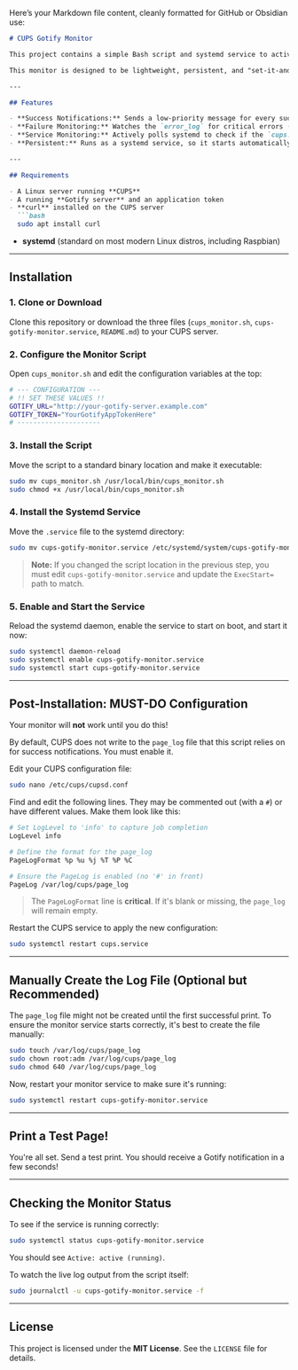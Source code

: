 Here’s your Markdown file content, cleanly formatted for GitHub or Obsidian use:

````markdown
# CUPS Gotify Monitor

This project contains a simple Bash script and systemd service to actively monitor a CUPS print server on a Linux machine (like a Raspberry Pi). It sends notifications to a Gotify server for print successes, hardware/software failures, and CUPS service status.

This monitor is designed to be lightweight, persistent, and "set-it-and-forget-it."

---

## Features

- **Success Notifications:** Sends a low-priority message for every successfully completed print job, including user, printer, and page count.
- **Failure Monitoring:** Watches the `error_log` for critical errors (e.g., "filter failed", "disconnected", "offline") and sends a high-priority alert.
- **Service Monitoring:** Actively polls systemd to check if the `cups.service` is running. It sends a high-priority alert if the service goes down and a follow-up notification when it's restored.
- **Persistent:** Runs as a systemd service, so it starts automatically on boot and restarts if it ever crashes.

---

## Requirements

- A Linux server running **CUPS**
- A running **Gotify server** and an application token
- **curl** installed on the CUPS server  
  ```bash
  sudo apt install curl
````

* **systemd** (standard on most modern Linux distros, including Raspbian)

---

## Installation

### 1. Clone or Download

Clone this repository or download the three files (`cups_monitor.sh`, `cups-gotify-monitor.service`, `README.md`) to your CUPS server.

### 2. Configure the Monitor Script

Open `cups_monitor.sh` and edit the configuration variables at the top:

```bash
# --- CONFIGURATION ---
# !! SET THESE VALUES !!
GOTIFY_URL="http://your-gotify-server.example.com"
GOTIFY_TOKEN="YourGotifyAppTokenHere"
# ---------------------
```

### 3. Install the Script

Move the script to a standard binary location and make it executable:

```bash
sudo mv cups_monitor.sh /usr/local/bin/cups_monitor.sh
sudo chmod +x /usr/local/bin/cups_monitor.sh
```

### 4. Install the Systemd Service

Move the `.service` file to the systemd directory:

```bash
sudo mv cups-gotify-monitor.service /etc/systemd/system/cups-gotify-monitor.service
```

> **Note:** If you changed the script location in the previous step, you must edit `cups-gotify-monitor.service` and update the `ExecStart=` path to match.

### 5. Enable and Start the Service

Reload the systemd daemon, enable the service to start on boot, and start it now:

```bash
sudo systemctl daemon-reload
sudo systemctl enable cups-gotify-monitor.service
sudo systemctl start cups-gotify-monitor.service
```

---

## Post-Installation: MUST-DO Configuration

Your monitor will **not** work until you do this!

By default, CUPS does not write to the `page_log` file that this script relies on for success notifications. You must enable it.

Edit your CUPS configuration file:

```bash
sudo nano /etc/cups/cupsd.conf
```

Find and edit the following lines. They may be commented out (with a `#`) or have different values. Make them look like this:

```bash
# Set LogLevel to 'info' to capture job completion
LogLevel info

# Define the format for the page_log
PageLogFormat %p %u %j %T %P %C

# Ensure the PageLog is enabled (no '#' in front)
PageLog /var/log/cups/page_log
```

> The `PageLogFormat` line is **critical**. If it's blank or missing, the `page_log` will remain empty.

Restart the CUPS service to apply the new configuration:

```bash
sudo systemctl restart cups.service
```

---

## Manually Create the Log File (Optional but Recommended)

The `page_log` file might not be created until the first successful print. To ensure the monitor service starts correctly, it's best to create the file manually:

```bash
sudo touch /var/log/cups/page_log
sudo chown root:adm /var/log/cups/page_log
sudo chmod 640 /var/log/cups/page_log
```

Now, restart your monitor service to make sure it's running:

```bash
sudo systemctl restart cups-gotify-monitor.service
```

---

## Print a Test Page!

You're all set. Send a test print. You should receive a Gotify notification in a few seconds!

---

## Checking the Monitor Status

To see if the service is running correctly:

```bash
sudo systemctl status cups-gotify-monitor.service
```

You should see `Active: active (running)`.

To watch the live log output from the script itself:

```bash
sudo journalctl -u cups-gotify-monitor.service -f
```

---

## License

This project is licensed under the **MIT License**.
See the `LICENSE` file for details.

```
